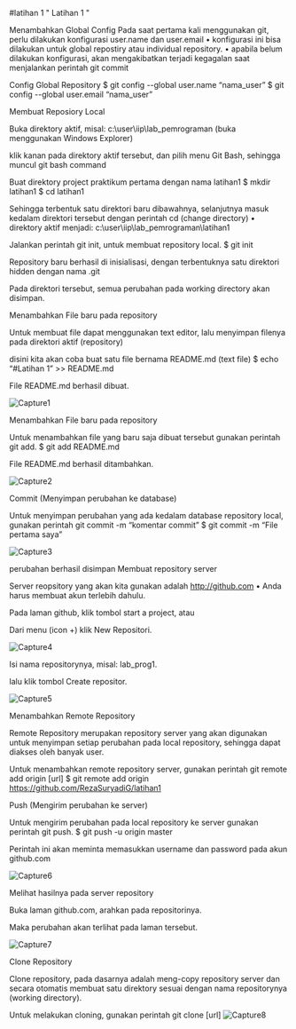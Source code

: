 #latihan 1
" Latihan 1 "

Menambahkan Global Config
Pada saat pertama kali menggunakan git, perlu dilakukan konfigurasi user.name dan user.email • konfigurasi ini bisa dilakukan untuk global repostiry atau individual repository. • apabila belum dilakukan konfigurasi, akan mengakibatkan terjadi kegagalan saat menjalankan perintah git commit

Config Global Repository $ git config --global user.name “nama_user” $ git config --global user.email “nama_user”

Membuat Reposiory Local

Buka direktory aktif, misal: c:\user\iip\lab_pemrograman (buka menggunakan Windows Explorer)

klik kanan pada direktory aktif tersebut, dan pilih menu Git Bash, sehingga muncul git bash command

Buat direktory project praktikum pertama dengan nama latihan1 $ mkdir latihan1 $ cd latihan1

Sehingga terbentuk satu direktori baru dibawahnya, selanjutnya masuk kedalam direktori tersebut dengan perintah cd (change directory) • direktory aktif menjadi: c:\user\iip\lab_pemrograman\latihan1

Jalankan perintah git init, untuk membuat repository local. $ git init

Repository baru berhasil di inisialisasi, dengan terbentuknya satu direktori hidden dengan nama .git

Pada direktori tersebut, semua perubahan pada working directory akan disimpan.

Menambahkan File baru pada repository

Untuk membuat file dapat menggunakan text editor, lalu menyimpan filenya pada direktori aktif (repository)

disini kita akan coba buat satu file bernama README.md (text file) $ echo “#Latihan 1” >> README.md

File README.md berhasil dibuat.



![Capture1](https://user-images.githubusercontent.com/56528282/66887875-a9c15300-f006-11e9-88a9-84243d9f8426.PNG)




Menambahkan File baru pada repository

Untuk menambahkan file yang baru saja dibuat tersebut gunakan perintah git add. $ git add README.md

File README.md berhasil ditambahkan.



![Capture2](https://user-images.githubusercontent.com/56528282/66887984-150b2500-f007-11e9-9de0-ff3456a8047c.PNG)




Commit (Menyimpan perubahan ke database)

Untuk menyimpan perubahan yang ada kedalam database repository local, gunakan perintah git commit -m “komentar commit” $ git commit -m “File pertama saya”


![Capture3](https://user-images.githubusercontent.com/56528282/66888024-3a982e80-f007-11e9-8c90-e2c48eb943eb.PNG)



perubahan berhasil disimpan
Membuat repository server

Server reopsitory yang akan kita gunakan adalah http://github.com • Anda harus membuat akun terlebih dahulu.

Pada laman github, klik tombol start a project, atau

Dari menu (icon +) klik New Repositori.


![Capture4](https://user-images.githubusercontent.com/56528282/66888063-60253800-f007-11e9-96f5-36ce9d2deea2.PNG)



Isi nama repositorynya, misal: lab_prog1.

lalu klik tombol Create repositor.


![Capture5](https://user-images.githubusercontent.com/56528282/66888080-6f0bea80-f007-11e9-8e2f-eae5139221c8.PNG)




Menambahkan Remote Repository

Remote Repository merupakan repository server yang akan digunakan untuk menyimpan setiap perubahan pada local repository, sehingga dapat diakses oleh banyak user.

Untuk menambahkan remote repository server, gunakan perintah git remote add origin [url] $ git remote add origin https://github.com/RezaSuryadiG/latihan1

Push (Mengirim perubahan ke server)

Untuk mengirim perubahan pada local repository ke server gunakan perintah git push. $ git push -u origin master

Perintah ini akan meminta memasukkan username dan password pada akun github.com


![Capture6](https://user-images.githubusercontent.com/56528282/66888183-c01bde80-f007-11e9-923b-cf5214b4a002.PNG)





Melihat hasilnya pada server repository

Buka laman github.com, arahkan pada repositorinya.

Maka perubahan akan terlihat pada laman tersebut.

![Capture7](https://user-images.githubusercontent.com/56528282/66888198-d164eb00-f007-11e9-8f11-c2516cf4da14.PNG)








Clone Repository

Clone repository, pada dasarnya adalah meng-copy repository server dan secara otomatis membuat satu direktory sesuai dengan nama repositorynya (working directory).

Untuk melakukan cloning, gunakan perintah git clone [url]
![Capture8](https://user-images.githubusercontent.com/56528282/66888220-e6417e80-f007-11e9-8c2f-6c419232b25f.PNG)
